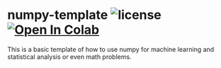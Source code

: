 # numpy-template ![license](https://img.shields.io/github/license/pouyaardehkhani/numpy-template.svg) <a href="https://colab.research.google.com/github/pouyaardehkhani/numpy-template/blob/master/numpy_template.ipynb" target="_parent\"><img src="https://colab.research.google.com/assets/colab-badge.svg" alt="Open In Colab"/></a>
This is a basic template of how to use numpy for machine learning and statistical analysis or even math problems.
